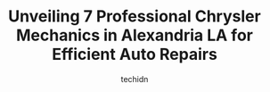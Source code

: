 ---
layout: ampstory
image: https://images.unsplash.com/photo-1630381797319-9bd529abd85a?ixlib=rb-4.0.3&ixid=MnwxMjA3fDB8MHxwaG90by1wYWdlfHx8fGVufDB8fHx8&auto=format&fit=crop&w=640&h=853&q=80
author: techidn
featured: false
description: When it comes to maintaining and repairing your vehicle in Alexandria LA, USA, you deserve nothing but the best. Thats why the 7 best Chrysler Mechanic in the area are here to offer their e
title: Unveiling 7 Professional Chrysler Mechanics in Alexandria LA for Efficient Auto Repairs
cover:
   title: Unveiling 7 Professional Chrysler Mechanics in Alexandria LA for Efficient Auto Repairs
   subtitle: Rickpate
   background: https://images.unsplash.com/photo-1630381797319-9bd529abd85a?ixlib=rb-4.0.3&ixid=MnwxMjA3fDB8MHxwaG90by1wYWdlfHx8fGVufDB8fHx8&auto=format&fit=crop&w=640&h=853&q=80

pages: 
 - layout: thirds
   top: <h1>#1 Price Automotive LLC</h1>
   bottom: "<p>I recently needed some repairs on my vehicle and I am so thankful I found Price Automatives. Not only did they provide exceptional service and expertise, but they went ab</p>"
   background: https://www.knot35.com/toplist/wp-content/uploads/2023/06/best-chrysler-mechanic-1-in-alexandria-la-1685832901.jpeg
   backgroundblur: true
 - layout: thirds
   top: <h1>#2 George Hauks Automotive</h1>
   bottom: "<p>3204 Industrial St, Alexandria, LA 71301, United States</p>"
   background: https://www.knot35.com/toplist/wp-content/uploads/2023/06/best-chrysler-mechanic-2-in-alexandria-la-1685832901.jpeg
   cta:
      link: https://www.knot35.com/toplist/unveiling-7-professional-chrysler-mechanics-in-alexandria-la-for-efficient-auto-repairs/
      text: Unveiling 7 Professional Chrysler Mechanics in Alexandria LA for Efficient Auto Repairs
 - layout: thirds
   top: <h1>#3 Precision Tune Auto Care</h1>
   bottom: "<p>3839 Alexandria Mall Dr, Alexandria, LA 71301, United States</p>"
   background: https://www.knot35.com/toplist/wp-content/uploads/2023/06/best-chrysler-mechanic-3-in-alexandria-la-1685832902.jpeg
   cta:
      link: https://www.knot35.com/toplist/unveiling-7-professional-chrysler-mechanics-in-alexandria-la-for-efficient-auto-repairs/
      text: Unveiling 7 Professional Chrysler Mechanics in Alexandria LA for Efficient Auto Repairs
 - layout: thirds
   top: <h1>#4 Darrells Auto Service</h1>
   bottom: "<p>6304 Masonic Dr, Alexandria, LA 71301, United States</p>"
   background: https://images.unsplash.com/photo-1484589065579-248aad0d8b13?ixlib=rb-4.0.3&ixid=MnwxMjA3fDB8MHxwaG90by1wYWdlfHx8fGVufDB8fHx8&auto=format&fit=crop&w=640&h=853&q=80
   cta:
      link: https://www.knot35.com/toplist/unveiling-7-professional-chrysler-mechanics-in-alexandria-la-for-efficient-auto-repairs/
      text: Unveiling 7 Professional Chrysler Mechanics in Alexandria LA for Efficient Auto Repairs
 - layout: thirds
   top: <h1>#5 Mikes Auto Repair & Sales</h1>
   bottom: "<p>5972 Ball Ln, Alexandria, LA 71303, United States</p>"
   background: https://images.unsplash.com/photo-1533998839656-76f5e4b2bccb?ixlib=rb-4.0.3&ixid=MnwxMjA3fDB8MHxwaG90by1wYWdlfHx8fGVufDB8fHx8&auto=format&fit=crop&w=640&h=853&q=80
   cta:
      link: https://www.knot35.com/toplist/unveiling-7-professional-chrysler-mechanics-in-alexandria-la-for-efficient-auto-repairs/
      text: Unveiling 7 Professional Chrysler Mechanics in Alexandria LA for Efficient Auto Repairs
 - layout: thirds
   top: <h1>#6 Walmart Auto Care Centers</h1>
   bottom: "<p>6225 Coliseum Blvd, Alexandria, LA 71303, United States</p>"
   background: https://images.unsplash.com/photo-1540457036297-448b6b99e91c?ixlib=rb-4.0.3&ixid=MnwxMjA3fDB8MHxwaG90by1wYWdlfHx8fGVufDB8fHx8&auto=format&fit=crop&w=640&h=853&q=80
   cta:
      link: https://www.knot35.com/toplist/unveiling-7-professional-chrysler-mechanics-in-alexandria-la-for-efficient-auto-repairs/
      text: Unveiling 7 Professional Chrysler Mechanics in Alexandria LA for Efficient Auto Repairs
 - layout: thirds
   top: <h1>#7 Ricks Auto Repairs & Used Cars</h1>
   bottom: "<p>3621 Lee St, Alexandria, LA 71302, United States</p>"
   background: https://images.unsplash.com/photo-1609083590460-7b8cc0ca65f8?ixlib=rb-4.0.3&ixid=MnwxMjA3fDB8MHxwaG90by1wYWdlfHx8fGVufDB8fHx8&auto=format&fit=crop&w=640&h=853&q=80
   cta:
      link: https://www.knot35.com/toplist/unveiling-7-professional-chrysler-mechanics-in-alexandria-la-for-efficient-auto-repairs/
      text: Unveiling 7 Professional Chrysler Mechanics in Alexandria LA for Efficient Auto Repairs
 - layout: thirds
   middle: Continue reading...
   background: https://images.unsplash.com/photo-1518640467707-6811f4a6ab73?ixlib=rb-4.0.3&ixid=MnwxMjA3fDB8MHxwaG90by1wYWdlfHx8fGVufDB8fHx8&auto=format&fit=crop&w=640&h=853&q=80
   cta:
      link: https://www.knot35.com/toplist/unveiling-7-professional-chrysler-mechanics-in-alexandria-la-for-efficient-auto-repairs/
      text: Unveiling 7 Professional Chrysler Mechanics in Alexandria LA for Efficient Auto Repairs
      
---